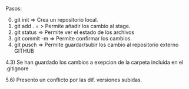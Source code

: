 Pasos:

0. git init => Crea un repositorio local.
1. git add . = > Permite añadir los cambio al stage.
2. git status => Permite ver el estado de los archivos
3. git commit -m => Permite confirmar los cambios.
4. git pusch => Permite guardar/subir los cambio al repositorio externo GITHUB

4.3) Se han guardado los cambios a exepcion de la carpeta incluida en el .gitignore

5.6) Presento un conflicto por las dif. versiones subidas.
